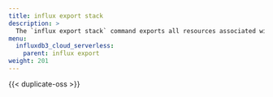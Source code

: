 ```yaml
---
title: influx export stack
description: >
  The `influx export stack` command exports all resources associated with a stack as an InfluxDB template.
menu:
  influxdb3_cloud_serverless:
    parent: influx export
weight: 201
---
```


{{< duplicate-oss >}}
